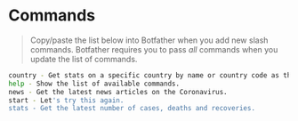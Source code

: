 # Commands

> Copy/paste the list below into Botfather when you add new slash commands.  Botfather requires you to pass _all_ commands when you update the list of commands.

```sh
country - Get stats on a specific country by name or country code as the input. /country IT or /country Italy
help - Show the list of available commands.
news - Get the latest news articles on the Coronavirus.
start - Let's try this again.
stats - Get the latest number of cases, deaths and recoveries.
```
